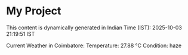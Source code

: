 # My Project

This content is dynamically generated in Indian Time (IST): 2025-10-03 21:19:51 IST


Current Weather in Coimbatore:
Temperature: 27.88 °C
Condition: haze
